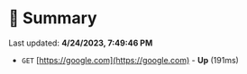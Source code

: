 # 📖 Summary
Last updated: **4/24/2023, 7:49:46 PM**

- `GET` [https://google.com](https://google.com) - **Up** (191ms)
